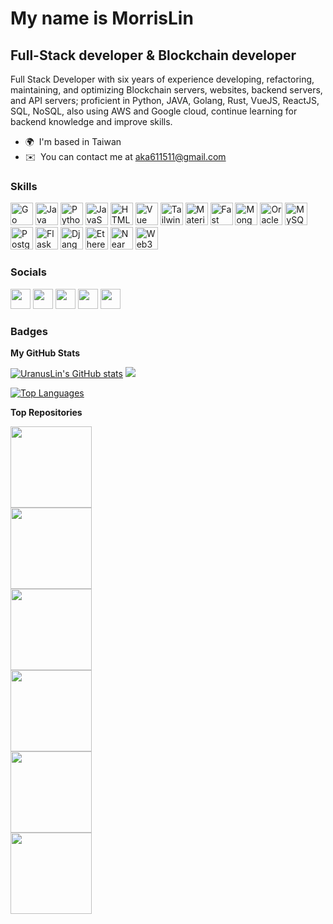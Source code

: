 My name is MorrisLin 
==========================  
Full-Stack developer & Blockchain developer 
-------------------------------------------  
Full Stack Developer with six years of experience developing, refactoring, maintaining, and optimizing Blockchain servers, websites, backend servers, and API servers; proficient in Python, JAVA, Golang, Rust, VueJS, ReactJS, SQL, NoSQL, also using AWS and Google cloud, continue learning for backend knowledge and improve skills.  

* 🌍  I'm based in Taiwan 
* ✉️  You can contact me at [aka611511@gmail.com](mailto:aka611511@gmail.com)


### Skills  

<p align="left"> <a href="https://go.dev/doc/" target="_blank" rel="noreferrer"><img src="https://raw.githubusercontent.com/danielcranney/readme-generator/main/public/icons/skills/go-colored.svg" width="36" height="36" alt="Go" /></a> <a href="https://www.oracle.com/java/" target="_blank" rel="noreferrer"><img src="https://raw.githubusercontent.com/danielcranney/readme-generator/main/public/icons/skills/java-colored.svg" width="36" height="36" alt="Java" /></a> <a href="https://www.python.org/" target="_blank" rel="noreferrer"><img src="https://raw.githubusercontent.com/danielcranney/readme-generator/main/public/icons/skills/python-colored.svg" width="36" height="36" alt="Python" /></a> <a href="https://developer.mozilla.org/en-US/docs/Web/JavaScript" target="_blank" rel="noreferrer"><img src="https://raw.githubusercontent.com/danielcranney/readme-generator/main/public/icons/skills/javascript-colored.svg" width="36" height="36" alt="JavaScript" /></a> <a href="https://developer.mozilla.org/en-US/docs/Glossary/HTML5" target="_blank" rel="noreferrer"><img src="https://raw.githubusercontent.com/danielcranney/readme-generator/main/public/icons/skills/html5-colored.svg" width="36" height="36" alt="HTML5" /></a> <a href="https://vuejs.org/" target="_blank" rel="noreferrer"><img src="https://raw.githubusercontent.com/danielcranney/readme-generator/main/public/icons/skills/vuejs-colored.svg" width="36" height="36" alt="Vue" /></a> <a href="https://tailwindcss.com/" target="_blank" rel="noreferrer"><img src="https://raw.githubusercontent.com/danielcranney/readme-generator/main/public/icons/skills/tailwindcss-colored.svg" width="36" height="36" alt="TailwindCSS" /></a> <a href="https://mui.com/" target="_blank" rel="noreferrer"><img src="https://raw.githubusercontent.com/danielcranney/readme-generator/main/public/icons/skills/materialui-colored.svg" width="36" height="36" alt="Material UI" /></a> <a href="https://fastapi.tiangolo.com/" target="_blank" rel="noreferrer"><img src="https://raw.githubusercontent.com/danielcranney/readme-generator/main/public/icons/skills/fastapi-colored.svg" width="36" height="36" alt="Fast API" /></a> <a href="https://www.mongodb.com/" target="_blank" rel="noreferrer"><img src="https://raw.githubusercontent.com/danielcranney/readme-generator/main/public/icons/skills/mongodb-colored.svg" width="36" height="36" alt="MongoDB" /></a> <a href="https://www.oracle.com/uk/index.html" target="_blank" rel="noreferrer"><img src="https://raw.githubusercontent.com/danielcranney/readme-generator/main/public/icons/skills/oracle-colored.svg" width="36" height="36" alt="Oracle" /></a> <a href="https://www.mysql.com/" target="_blank" rel="noreferrer"><img src="https://raw.githubusercontent.com/danielcranney/readme-generator/main/public/icons/skills/mysql-colored.svg" width="36" height="36" alt="MySQL" /></a> <a href="https://www.postgresql.org/" target="_blank" rel="noreferrer"><img src="https://raw.githubusercontent.com/danielcranney/readme-generator/main/public/icons/skills/postgresql-colored.svg" width="36" height="36" alt="PostgreSQL" /></a> <a href="https://flask.palletsprojects.com/en/2.0.x/" target="_blank" rel="noreferrer"><img src="https://raw.githubusercontent.com/danielcranney/readme-generator/main/public/icons/skills/flask-colored.svg" width="36" height="36" alt="Flask" /></a> <a href="https://www.djangoproject.com/" target="_blank" rel="noreferrer"><img src="https://raw.githubusercontent.com/danielcranney/readme-generator/main/public/icons/skills/django-colored.svg" width="36" height="36" alt="Django" /></a> <a href="https://ethereum.org/en/" target="_blank" rel="noreferrer"><img src="https://raw.githubusercontent.com/danielcranney/readme-generator/main/public/icons/skills/ethereum-colored.svg" width="36" height="36" alt="Ethereum" /></a> <a href="https://near.academy/" target="_blank" rel="noreferrer"><img src="https://raw.githubusercontent.com/danielcranney/readme-generator/main/public/icons/skills/near-colored.svg" width="36" height="36" alt="Near" /></a> <a href="https://web3js.readthedocs.io/en/v1.7.1/#" target="_blank" rel="noreferrer"><img src="https://raw.githubusercontent.com/danielcranney/readme-generator/main/public/icons/skills/web3js-colored.svg" width="36" height="36" alt="Web3Js" /></a> </p> 

### Socials  

<p align="left"> <a href="https://www.github.com/UranusLin" target="_blank" rel="noreferrer"><img src="https://raw.githubusercontent.com/danielcranney/readme-generator/main/public/icons/socials/github.svg" width="32" height="32" /></a> <a href="https://morrislin.hashnode.dev" target="_blank" rel="noreferrer"><img src="https://raw.githubusercontent.com/danielcranney/readme-generator/main/public/icons/socials/hashnode.svg" width="32" height="32" /></a> <a href="https://www.linkedin.com/in/morris-lin-99103285" target="_blank" rel="noreferrer"><img src="https://raw.githubusercontent.com/danielcranney/readme-generator/main/public/icons/socials/linkedin.svg" width="32" height="32" /></a> <a href="http://www.medium.com/@morrislin1017" target="_blank" rel="noreferrer"><img src="https://raw.githubusercontent.com/danielcranney/readme-generator/main/public/icons/socials/medium.svg" width="32" height="32" /></a> <a href="https://www.twitter.com/MorrisL25288286" target="_blank" rel="noreferrer"><img src="https://raw.githubusercontent.com/danielcranney/readme-generator/main/public/icons/socials/twitter.svg" width="32" height="32" /></a></p>

### Badges

<b>My GitHub Stats</b>

<a href="http://www.github.com/UranusLin"><img src="https://github-readme-stats.vercel.app/api?username=UranusLin&show_icons=true&hide=&count_private=true&title_color=0891b2&text_color=ffffff&icon_color=0891b2&bg_color=1c1917&hide_border=true&show_icons=true" alt="UranusLin's GitHub stats" /></a>
<a href="http://www.github.com/UranusLin"><img src="https://github-readme-streak-stats.herokuapp.com/?user=UranusLin&stroke=ffffff&background=1c1917&ring=0891b2&fire=0891b2&currStreakNum=ffffff&currStreakLabel=0891b2&sideNums=ffffff&sideLabels=ffffff&dates=ffffff&hide_border=true" /></a>

<a href="https://github.com/UranusLin" align="left"><img src="https://github-readme-stats.vercel.app/api/top-langs/?username=UranusLin&langs_count=10&title_color=0891b2&text_color=ffffff&icon_color=0891b2&bg_color=1c1917&hide_border=true&locale=en&custom_title=Top%20%Languages" alt="Top Languages" /></a>

<b>Top Repositories</b>

<div style="display: inline-block; width: 50%; box-sizing: border-box; text-align: left;">
  <a href="https://github.com/UranusLin/elrong_wallet_example">
    <img style="height: 130px;" src="https://github-readme-stats.vercel.app/api/pin/?username=UranusLin&repo=elrong_wallet_example&title_color=0891b2&text_color=ffffff&icon_color=0891b2&bg_color=1c1917&hide_border=true&locale=en">
  </a>
  <a href="https://github.com/UranusLin/GitReleaseNotiSlackBot">
    <img style="height: 130px;" src="https://github-readme-stats.vercel.app/api/pin/?username=UranusLin&repo=GitReleaseNotiSlackBot&title_color=0891b2&text_color=ffffff&icon_color=0891b2&bg_color=1c1917&hide_border=true&locale=en">
  </a>
   </a>
    <a href="https://github.com/UranusLin/beta-fullstack-assignment">
    <img style="height: 130px;" src="https://github-readme-stats.vercel.app/api/pin/?username=UranusLin&repo=beta-fullstack-assignment&title_color=0891b2&text_color=ffffff&icon_color=0891b2&bg_color=1c1917&hide_border=true&locale=en">
  </a>
</div>
<div style="display: inline-block; width: 50% ; box-sizing: border-box; text-align: left;">
  <a href="https://github.com/UranusLin/native-camp-mock-be">
    <img style="height: 130px;" src="https://github-readme-stats.vercel.app/api/pin/?username=UranusLin&repo=native-camp-mock-be&title_color=0891b2&text_color=ffffff&icon_color=0891b2&bg_color=1c1917&hide_border=true&locale=en">
  </a>
  <a href="https://github.com/UranusLin/BitginAssignment">
    <img style="height: 130px;" src="https://github-readme-stats.vercel.app/api/pin/?username=UranusLin&repo=BitginAssignment&title_color=0891b2&text_color=ffffff&icon_color=0891b2&bg_color=1c1917&hide_border=true&locale=en">
  </a>
   <a href="https://github.com/KenLaoStudio/ZeroPass">
    <img style="height: 130px;" src="https://github-readme-stats.vercel.app/api/pin/?username=KenLaoStudio&repo=ZeroPass&title_color=0891b2&text_color=ffffff&icon_color=0891b2&bg_color=1c1917&hide_border=true&locale=en">
  </a>
</div>
